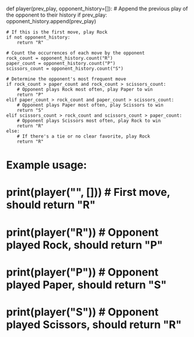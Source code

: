def player(prev_play, opponent_history=[]):
    # Append the previous play of the opponent to their history
    if prev_play:
        opponent_history.append(prev_play)

    # If this is the first move, play Rock
    if not opponent_history:
        return "R"

    # Count the occurrences of each move by the opponent
    rock_count = opponent_history.count("R")
    paper_count = opponent_history.count("P")
    scissors_count = opponent_history.count("S")

    # Determine the opponent's most frequent move
    if rock_count > paper_count and rock_count > scissors_count:
        # Opponent plays Rock most often, play Paper to win
        return "P"
    elif paper_count > rock_count and paper_count > scissors_count:
        # Opponent plays Paper most often, play Scissors to win
        return "S"
    elif scissors_count > rock_count and scissors_count > paper_count:
        # Opponent plays Scissors most often, play Rock to win
        return "R"
    else:
        # If there's a tie or no clear favorite, play Rock
        return "R"

# Example usage:
# print(player("", []))  # First move, should return "R"
# print(player("R"))     # Opponent played Rock, should return "P"
# print(player("P"))     # Opponent played Paper, should return "S"
# print(player("S"))     # Opponent played Scissors, should return "R"
